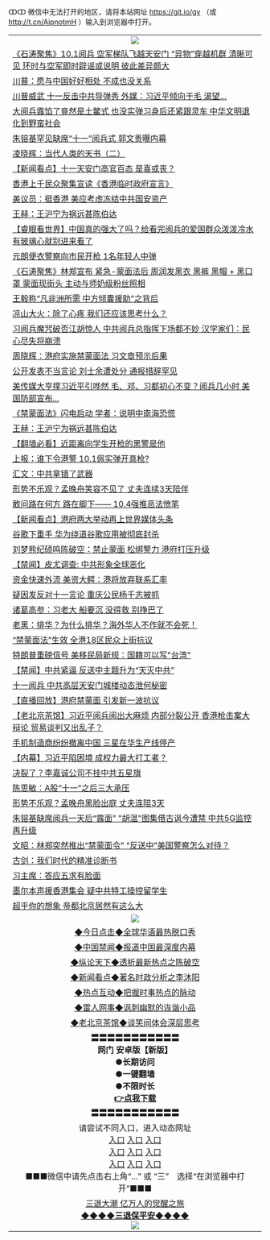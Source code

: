 ↀↀ 微信中无法打开的地区，请将本站网址 https://git.io/gy （或 http://t.cn/AipnotmH ）输入到浏览器中打开。 

<table>
   <tr>
    <td align=center><img src="https://github.com/gyhhx/image-upload/blob/master/20190822-2.jpg" /></td>
  </tr>
<tr><td align="left"><a href="https://xwood.fun/oo.aspx?name=c1080785&key=nqynnipsxfbxcbni&from=gy">《石涛聚焦》10.1阅兵 空军梯队飞越天安门 “异物”穿越机群 清晰可见 环时与空军即时辟谣或说明 彼此差异颇大</a></td></tr>
<tr><td align="left"><a href="https://xwood.fun/oo.aspx?name=c1080782&key=nqynnipsxfbxcbni&from=gy">川普：愿与中国好好相处 不成也没关系</a></td></tr>
<tr><td align="left"><a href="https://xwood.fun/oo.aspx?name=c1080752&key=nqynnipsxfbxcbni&from=gy">川普威武 十一反击中共导弹秀 外媒：习近平倾向于毛 渴望…</a></td></tr>
<tr><td align="left"><a href="https://xwood.fun/oo.aspx?name=c1080748&key=nqynnipsxfbxcbni&from=gy">大阅兵露馅了竟然是土鳖式 也没实弹习身后还紧跟灵车 中华文明退化到野蛮社会</a></td></tr>
<tr><td align="left"><a href="https://xwood.fun/oo.aspx?name=c1080427&key=nqynnipsxfbxcbni&from=gy">朱镕基罕见缺席“十一”阅兵式  郭文贵曝内幕</a></td></tr>
<tr><td align="left"><a href="https://xwood.fun/oo.aspx?name=c1080778&key=nqynnipsxfbxcbni&from=gy">凌晓辉：当代人类的天书（二）</a></td></tr>
<tr><td align="left"><a href="https://xwood.fun/oo.aspx?name=c1080768&key=nqynnipsxfbxcbni&from=gy">【新闻看点】十一天安门高官百态 是喜或丧？</a></td></tr>
<tr><td align="left"><a href="https://xwood.fun/oo.aspx?name=c1080786&key=nqynnipsxfbxcbni&from=gy">香港上千民众聚集宣读《香港临时政府宣言》</a></td></tr>
<tr><td align="left"><a href="https://xwood.fun/oo.aspx?name=c1080722&key=nqynnipsxfbxcbni&from=gy">美议员：挺香港 美应考虑冻结中共国安资产</a></td></tr>
<tr><td align="left"><a href="https://xwood.fun/oo.aspx?name=c1080754&key=nqynnipsxfbxcbni&from=gy">王赫：王沪宁为祸远甚陈伯达</a></td></tr>
<tr><td align="left"><a href="https://xwood.fun/oo.aspx?name=c1080759&key=nqynnipsxfbxcbni&from=gy">【睿眼看世界】中国真的强大了吗？给看完阅兵的爱国群众泼泼冷水 有玻璃心就别进来看了</a></td></tr>
<tr><td align="left"><a href="https://xwood.fun/oo.aspx?name=c1080730&key=nqynnipsxfbxcbni&from=gy">元朗便衣警察向市民开枪 1名年轻人中弹</a></td></tr>
<tr><td align="left"><a href="https://xwood.fun/oo.aspx?name=c1080781&key=nqynnipsxfbxcbni&from=gy">《石涛聚焦》林郑宣布 紧急-蒙面法后 周润发黑衣 黑裤 黑帽 + 黑口罩 蒙面现街头 主动与师奶级粉丝照相</a></td></tr>
<tr><td align="left"><a href="https://xwood.fun/oo.aspx?name=c1080721&key=nqynnipsxfbxcbni&from=gy">王毅称“凡非洲所需 中方倾囊援助”之背后</a></td></tr>
<tr><td align="left"><a href="https://xwood.fun/oo.aspx?name=c1026105&key=nqynnipsxfbxcbni&from=gy">凉山大火：除了心疼 我们还应该思考什么？</a></td></tr>
<tr><td align="left"><a href="https://xwood.fun/oo.aspx?name=c1080059&key=nqynnipsxfbxcbni&from=gy">习阅兵魔咒破否江胡惊人 中共阅兵总指挥下场都不妙 汉学家们：民心尽失将崩溃</a></td></tr>
<tr><td align="left"><a href="https://xwood.fun/oo.aspx?name=c1080710&key=nqynnipsxfbxcbni&from=gy">周晓辉：港府实施禁蒙面法 习文章预示后果</a></td></tr>
<tr><td align="left"><a href="https://xwood.fun/oo.aspx?name=c1080787&key=nqynnipsxfbxcbni&from=gy">公开发表不当言论 刘士余遭处分 通报措辞罕见</a></td></tr>
<tr><td align="left"><a href="https://xwood.fun/oo.aspx?name=c1080668&key=nqynnipsxfbxcbni&from=gy">美传媒大亨撑习近平引哗然 毛、邓、习都初心不变？阅兵几小时 美国防部宣布...</a></td></tr>
<tr><td align="left"><a href="https://xwood.fun/oo.aspx?name=c1080773&key=nqynnipsxfbxcbni&from=gy">《禁蒙面法》闪电启动 学者：说明中南海恐慌</a></td></tr>
<tr><td align="left"><a href="https://xwood.fun/oo.aspx?name=c1080777&key=nqynnipsxfbxcbni&from=gy">王赫：王沪宁为祸远甚陈伯达</a></td></tr>
<tr><td align="left"><a href="https://xwood.fun/oo.aspx?name=c1080559&key=nqynnipsxfbxcbni&from=gy">【翻墙必看】近距离向学生开枪的黑警是他</a></td></tr>
<tr><td align="left"><a href="https://xwood.fun/oo.aspx?name=c1080794&key=nqynnipsxfbxcbni&from=gy">上报：谁下令港警 10.1佩实弹开真枪?</a></td></tr>
<tr><td align="left"><a href="https://xwood.fun/oo.aspx?name=c1080775&key=nqynnipsxfbxcbni&from=gy">汇文：中共拿错了武器</a></td></tr>
<tr><td align="left"><a href="https://xwood.fun/oo.aspx?name=c1080749&key=nqynnipsxfbxcbni&from=gy">形势不乐观？孟晚舟笑容不见了 丈夫连续3天陪伴</a></td></tr>
<tr><td align="left"><a href="https://xwood.fun/oo.aspx?name=c1080795&key=nqynnipsxfbxcbni&from=gy">敢问路在何方 路在脚下—— 10.4强推恶法愤笔</a></td></tr>
<tr><td align="left"><a href="https://xwood.fun/oo.aspx?name=c1080767&key=nqynnipsxfbxcbni&from=gy">【新闻看点】港府两大举动再上世界媒体头条</a></td></tr>
<tr><td align="left"><a href="https://xwood.fun/oo.aspx?name=c1080761&key=nqynnipsxfbxcbni&from=gy">谷歌下重手 华为绕道谷歌应用被彻底封杀</a></td></tr>
<tr><td align="left"><a href="https://xwood.fun/oo.aspx?name=c1080840&key=nqynnipsxfbxcbni&from=gy">刘梦熊纪硕鸣陈破空：禁止蒙面 松绑警力 港府打压升级</a></td></tr>
<tr><td align="left"><a href="https://xwood.fun/oo.aspx?name=c1080789&key=nqynnipsxfbxcbni&from=gy">【禁闻】皮尤调查: 中共形象全球恶化</a></td></tr>
<tr><td align="left"><a href="https://xwood.fun/oo.aspx?name=c1080678&key=nqynnipsxfbxcbni&from=gy">资金快速外流 美资大鳄：港将放弃联系汇率</a></td></tr>
<tr><td align="left"><a href="https://xwood.fun/oo.aspx?name=c1080760&key=nqynnipsxfbxcbni&from=gy">疑因发反对十一言论 重庆公民杨千志被抓</a></td></tr>
<tr><td align="left"><a href="https://xwood.fun/oo.aspx?name=c1080572&key=nqynnipsxfbxcbni&from=gy">诸葛高参：习老大 船要沉 没得救 别挣巴了</a></td></tr>
<tr><td align="left"><a href="https://xwood.fun/oo.aspx?name=c1080762&key=nqynnipsxfbxcbni&from=gy">老黑：排华？为什么排华？海外华人不作就不会死！</a></td></tr>
<tr><td align="left"><a href="https://xwood.fun/oo.aspx?name=c1080766&key=nqynnipsxfbxcbni&from=gy">“禁蒙面法”生效 全港18区民众上街抗议</a></td></tr>
<tr><td align="left"><a href="https://xwood.fun/oo.aspx?name=c1080742&key=nqynnipsxfbxcbni&from=gy">特朗普重磅信号 美移民局新规：国籍可以写&quot;台湾&quot;</a></td></tr>
<tr><td align="left"><a href="https://xwood.fun/oo.aspx?name=c1080784&key=nqynnipsxfbxcbni&from=gy">【禁闻】中共紧逼 反送中主题升为“天灭中共”</a></td></tr>
<tr><td align="left"><a href="https://xwood.fun/oo.aspx?name=c1080124&key=nqynnipsxfbxcbni&from=gy">十一阅兵 中共高层天安门城楼动态泄何秘密</a></td></tr>
<tr><td align="left"><a href="https://xwood.fun/oo.aspx?name=c1080492&key=nqynnipsxfbxcbni&from=gy">【直播回放】港府禁蒙面 引发新一波抗议</a></td></tr>
<tr><td align="left"><a href="https://xwood.fun/oo.aspx?name=c1080562&key=nqynnipsxfbxcbni&from=gy">【老北京茶馆】习近平阅兵阅出大麻烦 内部分裂公开 香港枪击案大辩论 贸易谈判又出乱子？</a></td></tr>
<tr><td align="left"><a href="https://xwood.fun/oo.aspx?name=c1080788&key=nqynnipsxfbxcbni&from=gy">手机制造商纷纷撤离中国 三星在华生产线停产</a></td></tr>
<tr><td align="left"><a href="https://xwood.fun/oo.aspx?name=c1080570&key=nqynnipsxfbxcbni&from=gy">【内幕】习近平陷困境 成权力最大打工者？</a></td></tr>
<tr><td align="left"><a href="https://xwood.fun/oo.aspx?name=c1080589&key=nqynnipsxfbxcbni&from=gy">决裂了？李嘉诚公司不挂中共五星旗</a></td></tr>
<tr><td align="left"><a href="https://xwood.fun/oo.aspx?name=c1080709&key=nqynnipsxfbxcbni&from=gy">陈思敏：A股“十一”之后三大承压</a></td></tr>
<tr><td align="left"><a href="https://xwood.fun/oo.aspx?name=c1080680&key=nqynnipsxfbxcbni&from=gy">形势不乐观？孟晚舟黑脸出庭 丈夫连陪3天</a></td></tr>
<tr><td align="left"><a href="https://xwood.fun/oo.aspx?name=c1080664&key=nqynnipsxfbxcbni&from=gy">朱镕基缺席阅兵一天后“露面” &quot;胡温&quot;图集借古讽今遭禁 中共5G监控再升级</a></td></tr>
<tr><td align="left"><a href="https://xwood.fun/oo.aspx?name=c1080793&key=nqynnipsxfbxcbni&from=gy">文昭：林郑突然推出“禁蒙面令” “反送中”美国警察怎么对待？</a></td></tr>
<tr><td align="left"><a href="https://xwood.fun/oo.aspx?name=c1080774&key=nqynnipsxfbxcbni&from=gy">古剑：我们时代的精准诊断书</a></td></tr>
<tr><td align="left"><a href="https://xwood.fun/oo.aspx?name=c1080148&key=nqynnipsxfbxcbni&from=gy">习主席：答应五求有脸面</a></td></tr>
<tr><td align="left"><a href="https://xwood.fun/oo.aspx?name=c1080723&key=nqynnipsxfbxcbni&from=gy">墨尔本声援香港集会 疑中共特工操控留学生</a></td></tr>
<tr><td align="left"><a href="https://xwood.fun/oo.aspx?name=c1080746&key=nqynnipsxfbxcbni&from=gy">超乎你的想象 帝都北京居然有这么大</a></td></tr>
   <tr>
    <td align=center><img src="https://github.com/gyhhx/image-upload/blob/master/ogate-c.JPG" /></td>
  </tr>
   <tr>
   <td align=center> 
<a href="https://tru28th.xwood.fun/oo.aspx?name=c816850&key=nqynnipsxfbxcbni&from=gy&tag=9877">◆今日点击◆全球华语最热脱口秀</a><br/>
    </td>
  </tr>
  <tr>
  <td align=center>
<a href="https://tru28th.xwood.fun/oo.aspx?name=c816860&key=nqynnipsxfbxcbni&from=gy&tag=99733110">◆中国禁闻◆报道中国最深度内幕</a><br/>
   </tr>
  <tr>
     <td align=center>
<a href="https://tru28th.xwood.fun/oo.aspx?name=c816855&key=nqynnipsxfbxcbni&from=gy&tag=997110">◆纵论天下◆透析最新热点之陈破空</a><br/>
   </tr>
   <tr>
      <td align=center>
<a href="https://tru28th.xwood.fun/oo.aspx?name=c838308&key=nqynnipsxfbxcbni&from=gy&tag=9973110">◆新闻看点◆著名时政分析之李沐阳</a><br/>
   </tr>
   <tr>
     <td align=center>
<a href="https://tru28th.xwood.fun/oo.aspx?name=c816852&key=nqynnipsxfbxcbni&from=gy&tag=9733110">◆热点互动◆把握时事热点的脉动</a><br/>
   </tr>
   <tr>
      <td align=center>
<a href="https://tru28th.xwood.fun/oo.aspx?name=c816694&key=nqynnipsxfbxcbni&from=gy&tag=93310">◆雷人网事◆讽刺幽默的诙谐小品</a><br/>
   </tr>
   <tr>
    <td align=center>
<a href="https://tru28th.xwood.fun/oo.aspx?name=c816650&key=nqynnipsxfbxcbni&from=gy&tag=9973110">◆老北京茶馆◆谈笑间体会深层思考</a><br/>
   </tr>
  <tr>
    <td align=center>
 <b>〓〓〓〓〓〓〓〓〓〓〓<br/>网门 安卓版【新版】<br/> ●长期访问<br/> ●一键翻墙<br/>  ●不限时长<br/> 
 <a href="https://share.weiyun.com/5yJdHNe">👉<b>点我下载</a><br/>〓〓〓〓〓〓〓〓〓〓〓<br/>
    </td>
    </tr>
   <tr>
    <td align=center>请尝试不同入口，进入动态网址<br/>
      <a href="https://s3.us-east-2.amazonaws.com/ogateo/show.htm">入口</a>
      <a href="https://s3.ca-central-1.amazonaws.com/ogatec/show.htm">入口</a>
      <a href="https://s3.ap-southeast-2.amazonaws.com/ogatey/show.htm">入口</a><br/>
      <a href="https://s3.ap-northeast-2.amazonaws.com/ogates/show.htm">入口</a>
      <a href="https://s3.eu-central-1.amazonaws.com/ogatef/show.htm">入口</a>
      <a href="https://s3.ap-south-1.amazonaws.com/ogatem/show.htm">入口</a><br/>
      <a href="https://s3-us-west-1.amazonaws.com/ogaten/show.htm">入口</a>
      <a href="https://s3.eu-west-2.amazonaws.com/ogatel/show.htm">入口</a>
      <a href="https://s3.ap-northeast-1.amazonaws.com/ogatet/show.htm">入口</a><br/>
      ■■■微信中请先点击右上角“...” 或 “三”　选择“在浏览器中打开”■■■<b><br/>
    </td>
  </tr>
  <tr>  
  <td align=center>
  <a href="https://tru28th.xwood.fun/oo.aspx?name=c894205&key=nqynnipsxfbxcbni&from=gy&tag=9973110">三退大潮 亿万人的觉醒之旅</a><br/>
      <a href="https://tru28th.xwood.fun/oo.aspx?name=ogQuit.aspx&key=nqynnipsxfbxcbni&from=gy"><b>◆◆◆◆三退保平安◆◆◆◆<br/></a>
      <img src="https://github.com/gyhhx/image-upload/blob/master/3t.jpg" /><br/>
      </td>
  </tr>
</table>


